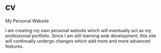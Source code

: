 # cv
My Personal Website

I am creating my own personal website which will eventually act as my professional portfolio. Since I am still
learning web development, this site will continually undergo changes which add more and more advanced features.
